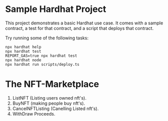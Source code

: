 # Sample Hardhat Project

This project demonstrates a basic Hardhat use case. It comes with a sample contract, a test for that contract, and a script that deploys that contract.

Try running some of the following tasks:

```shell
npx hardhat help
npx hardhat test
REPORT_GAS=true npx hardhat test
npx hardhat node
npx hardhat run scripts/deploy.ts
```

# The NFT-Marketplace
1. ListNFT (Listing users owned nft's).
2. BuyNFT (making people buy nft's).
3. CancelNFTListing (Canelling Listed nft's).
4. WithDraw Proceeds.